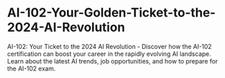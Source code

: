 # AI-102-Your-Golden-Ticket-to-the-2024-AI-Revolution
AI-102: Your Ticket to the 2024 AI Revolution - Discover how the AI-102 certification can boost your career in the rapidly evolving AI landscape. Learn about the latest AI trends, job opportunities, and how to prepare for the AI-102 exam.
